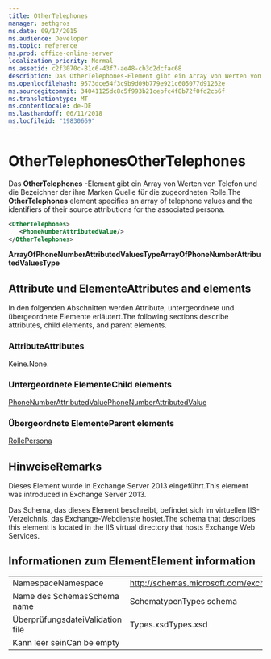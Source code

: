```yaml
---
title: OtherTelephones
manager: sethgros
ms.date: 09/17/2015
ms.audience: Developer
ms.topic: reference
ms.prod: office-online-server
localization_priority: Normal
ms.assetid: c2f3070c-81c6-43f7-ae48-cb3d2dcfac68
description: Das OtherTelephones-Element gibt ein Array von Werten von Telefon und die Bezeichner der ihre Marken Quelle für die zugeordneten Rolle.
ms.openlocfilehash: 9573dce54f3c9b9d09b779e921c605077d91262e
ms.sourcegitcommit: 34041125dc8c5f993b21cebfc4f8b72f0fd2cb6f
ms.translationtype: MT
ms.contentlocale: de-DE
ms.lasthandoff: 06/11/2018
ms.locfileid: "19830669"
---
```

# <a name="othertelephones"></a><span data-ttu-id="2316f-103">OtherTelephones</span><span class="sxs-lookup"><span data-stu-id="2316f-103">OtherTelephones</span></span>

<span data-ttu-id="2316f-104">Das **OtherTelephones** -Element gibt ein Array von Werten von Telefon und die Bezeichner der ihre Marken Quelle für die zugeordneten Rolle.</span><span class="sxs-lookup"><span data-stu-id="2316f-104">The **OtherTelephones** element specifies an array of telephone values and the identifiers of their source attributions for the associated persona.</span></span> 
  
```XML
<OtherTelephones>
   <PhoneNumberAttributedValue/>
</OtherTelephones>

```

 <span data-ttu-id="2316f-105">**ArrayOfPhoneNumberAttributedValuesType**</span><span class="sxs-lookup"><span data-stu-id="2316f-105">**ArrayOfPhoneNumberAttributedValuesType**</span></span>
## <a name="attributes-and-elements"></a><span data-ttu-id="2316f-106">Attribute und Elemente</span><span class="sxs-lookup"><span data-stu-id="2316f-106">Attributes and elements</span></span>

<span data-ttu-id="2316f-107">In den folgenden Abschnitten werden Attribute, untergeordnete und übergeordnete Elemente erläutert.</span><span class="sxs-lookup"><span data-stu-id="2316f-107">The following sections describe attributes, child elements, and parent elements.</span></span>
  
### <a name="attributes"></a><span data-ttu-id="2316f-108">Attribute</span><span class="sxs-lookup"><span data-stu-id="2316f-108">Attributes</span></span>

<span data-ttu-id="2316f-109">Keine.</span><span class="sxs-lookup"><span data-stu-id="2316f-109">None.</span></span>
  
### <a name="child-elements"></a><span data-ttu-id="2316f-110">Untergeordnete Elemente</span><span class="sxs-lookup"><span data-stu-id="2316f-110">Child elements</span></span>

[<span data-ttu-id="2316f-111">PhoneNumberAttributedValue</span><span class="sxs-lookup"><span data-stu-id="2316f-111">PhoneNumberAttributedValue</span></span>](phonenumberattributedvalue.md)
  
### <a name="parent-elements"></a><span data-ttu-id="2316f-112">Übergeordnete Elemente</span><span class="sxs-lookup"><span data-stu-id="2316f-112">Parent elements</span></span>

[<span data-ttu-id="2316f-113">Rolle</span><span class="sxs-lookup"><span data-stu-id="2316f-113">Persona</span></span>](persona.md)
  
## <a name="remarks"></a><span data-ttu-id="2316f-114">Hinweise</span><span class="sxs-lookup"><span data-stu-id="2316f-114">Remarks</span></span>

<span data-ttu-id="2316f-115">Dieses Element wurde in Exchange Server 2013 eingeführt.</span><span class="sxs-lookup"><span data-stu-id="2316f-115">This element was introduced in Exchange Server 2013.</span></span>
  
<span data-ttu-id="2316f-116">Das Schema, das dieses Element beschreibt, befindet sich im virtuellen IIS-Verzeichnis, das Exchange-Webdienste hostet.</span><span class="sxs-lookup"><span data-stu-id="2316f-116">The schema that describes this element is located in the IIS virtual directory that hosts Exchange Web Services.</span></span>
  
## <a name="element-information"></a><span data-ttu-id="2316f-117">Informationen zum Element</span><span class="sxs-lookup"><span data-stu-id="2316f-117">Element information</span></span>

|||
|:-----|:-----|
|<span data-ttu-id="2316f-118">Namespace</span><span class="sxs-lookup"><span data-stu-id="2316f-118">Namespace</span></span>  <br/> |http://schemas.microsoft.com/exchange/services/2006/types  <br/> |
|<span data-ttu-id="2316f-119">Name des Schemas</span><span class="sxs-lookup"><span data-stu-id="2316f-119">Schema name</span></span>  <br/> |<span data-ttu-id="2316f-120">Schematypen</span><span class="sxs-lookup"><span data-stu-id="2316f-120">Types schema</span></span>  <br/> |
|<span data-ttu-id="2316f-121">Überprüfungsdatei</span><span class="sxs-lookup"><span data-stu-id="2316f-121">Validation file</span></span>  <br/> |<span data-ttu-id="2316f-122">Types.xsd</span><span class="sxs-lookup"><span data-stu-id="2316f-122">Types.xsd</span></span>  <br/> |
|<span data-ttu-id="2316f-123">Kann leer sein</span><span class="sxs-lookup"><span data-stu-id="2316f-123">Can be empty</span></span>  <br/> ||
   

